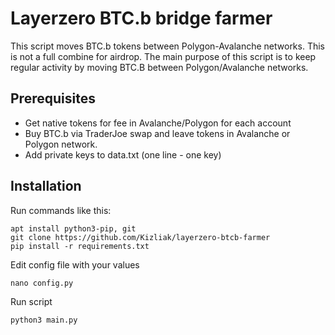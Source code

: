# Layerzero BTC.b bridge farmer

This script moves BTC.b tokens between Polygon-Avalanche networks. This is not a full combine for airdrop. The main purpose of this script is to keep regular activity by moving BTC.B between Polygon/Avalanche networks.

## Prerequisites

- Get native tokens for fee in Avalanche/Polygon for each account
- Buy BTC.b via TraderJoe swap and leave tokens in Avalanche or Polygon network.
- Add private keys to data.txt (one line - one key)


## Installation

Run commands like this:

```
apt install python3-pip, git
git clone https://github.com/Kizliak/layerzero-btcb-farmer
pip install -r requirements.txt
```

Edit config file with your values

```
nano config.py
```

Run script
```
python3 main.py
```

